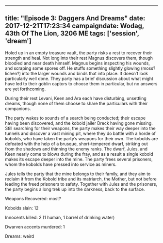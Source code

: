 
---
title: "Episode 3: Daggers And Dreams"
date: 2017-12-21T17:23:34
campaigndate: Wodag, 43th Of The Lion, 3206 ME
tags: ['session', 'dream']
---

Holed up in an empty treasure vault, the party risks a rest to recover their strength and heal. Not long into their rest Magnus discovers them, though bloodied and near death himself. Magnus begins inspecting his wounds, and scraping some spores off. He stuffs something slightly glowing (moss? lichen?) into the larger wounds and binds that into place. It doesn’t look particularly well done. They party has a brief discussion about what might have led to their goblin captors to choose them in particular, but no answers are yet forthcoming.

During their rest Levani, Keen and Ara each have disturbing, unsettling dreams, though none of them choose to share the particulars with their companions.

The party wakes to sounds of a search being conducted; their escape having been discovered, and the kobold jailer Dreck having gone missing. Still searching for their weapons, the party makes their way deeper into the tunnels and discover a vast mining pit, where they do battle with a horde of kobolds, who have taken the party’s weapons for their own. The kobolds are defeated with the help of a brusque, short-tempered dwarf, striking out from the shadows and thinning the enemy ranks. The dwarf, Jules, and Keen nearly come to blows during the fray, and as a result a single kobold makes its escape deeper into the mine. The party frees several prisoners, whom the kobolds have pressed into service as miners.

Jules tells the party that the mine belongs to their family, and they aim to reclaim it from the Kobold tribe and its matriarch, the Mother, but not before leading the freed prisoners to safety. Together with Jules and the prisoners, the party begins a long trek up into the darkness, back to the surface.

Weapons Recovered: most?

Kobolds slain: 12

Innocents killed: 2 (1 human, 1 barrel of drinking water)

Dwarven accents murdered: 1

Dreams: weird


